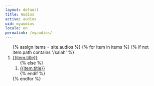 ```yaml
---
layout: default
title: Audios
active: audios
uid: myaudios
locale: en
permalink: /myaudios/
---
```


<ol>
{% assign items = site.audios %}
{% for item in items %}
  {% if not item.path contains '/salah' %}
  <li>
    <a href="{{item.url}}">{{item.title}}</a>
    <ol>
  {% else %}
      <li><a href="{{item.url}}">{{item.title}}</a></li>
  {% endif %}
    </ol>
  </li>
{% endfor %}
<ol>
